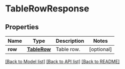 # TableRowResponse

## Properties
Name | Type | Description | Notes
------------ | ------------- | ------------- | -------------
**row** | [**TableRow**](TableRow.md) | Table row. | [optional] 

[[Back to Model list]](../README.md#documentation-for-models) [[Back to API list]](../README.md#documentation-for-api-endpoints) [[Back to README]](../README.md)


